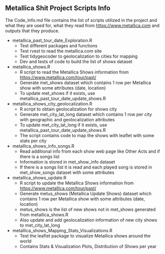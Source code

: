 ## Metallica Shit Project Scripts Info

The Code_Info.md file contains the list of scripts utilized in the project and what they are used for, what they read from <https://www.metallica.com> and outputs that they produce.

-   metallica_past_tour_date_Exploration.R
    -   Test different packages and functions
    -   Test rvest to read the metallica.com site
    -   Test tidygeocoder to geolocalization to cities for mapping
    -   Dev and tests of code to build the list of shows dataset
-   metallica_shows.R
    -   R script to read the Metallica Shows information from <https://www.metallica.com/tour/past/>
    -   Generate met_shows dataset which contains 1 row per Metallica show with some attributes (date, location)
    -   To update met_shows if it exists, use metallica_past_tour_date_update_shows.R
-   metallica_shows_city_geolocalization.R
    -   R script to obtain geolocalization for shows city
    -   Generate met_city_lat_long dataset which contains 1 row per city with geographic and geolocalization attributes
    -   To update met_city_lat_long if it exists, use metallica_past_tour_date_update_shows.R
    -   The script contains code to map the shows with leaflet with some stats per city
-   metallica_shows_info_songs.R
    -   Read additional info from each show web page like Other Acts and if there is a songs list
    -   Information is stored in met_show_info dataset
    -   If there is a songs list it is read and each played song is stored in met_show_songs dataset with some attributes
-   metallica_shows_update.R
    -   R script to update the Metallica Shows information from <https://www.metallica.com/tour/past/>
    -   Generate metus_shows (Metallica Update Shows) dataset which contains 1 row per Metallica show with some attributes (date, location)
    -   metus_shows is the list of new shows not in met_shows generated from metallica_shows.R
    -   Also update and add geolocalization information of new city shows to met_city_lat_long
-   metallica_shows_Mapping_Stats_Visualizations.R
    -   Test the leaflet package to visualize Metallica shows around the world
    -   Contains Stats & Visualization Plots, Distribution of Shows per year
